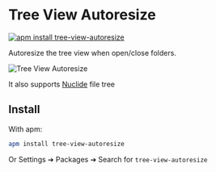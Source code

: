 # Tree View Autoresize

[![apm install tree-view-autoresize](https://apm-badges.herokuapp.com/apm/tree-view-autoresize.svg)](https://atom.io/packages/tree-view-autoresize)

Autoresize the tree view when open/close folders.

![Tree View Autoresize](https://cloud.githubusercontent.com/assets/10590799/14082869/a6132a20-f4cf-11e5-8640-e067730f7098.gif)

It also supports [Nuclide](http://nuclide.io) file tree

## Install
With apm:
```bash
apm install tree-view-autoresize
```
Or Settings ➔ Packages ➔ Search for `tree-view-autoresize`
